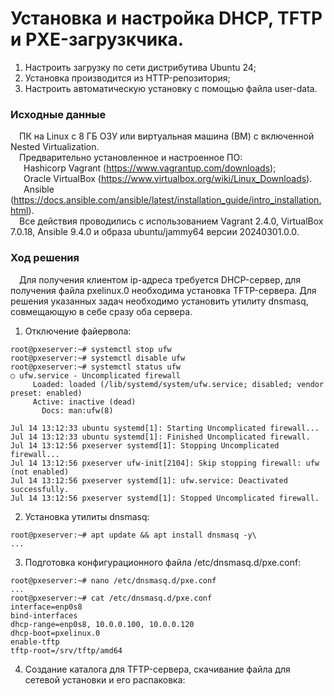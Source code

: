 # Установка и настройка DHCP, TFTP и PXE-загрузкчика.
1. Настроить загрузку по сети дистрибутива Ubuntu 24;
2. Установка производится из HTTP-репозитория;
3. Настроить автоматическую установку с помощью файла user-data.
### Исходные данные ###
&ensp;&ensp;ПК на Linux c 8 ГБ ОЗУ или виртуальная машина (ВМ) с включенной Nested Virtualization.<br/>
&ensp;&ensp;Предварительно установленное и настроенное ПО:<br/>
&ensp;&ensp;&ensp;Hashicorp Vagrant (https://www.vagrantup.com/downloads);<br/>
&ensp;&ensp;&ensp;Oracle VirtualBox (https://www.virtualbox.org/wiki/Linux_Downloads).<br/>
&ensp;&ensp;&ensp;Ansible (https://docs.ansible.com/ansible/latest/installation_guide/intro_installation.html).<br/>
&ensp;&ensp;Все действия проводились с использованием Vagrant 2.4.0, VirtualBox 7.0.18, Ansible 9.4.0 и образа ubuntu/jammy64 версии 20240301.0.0. <br/> 
### Ход решения ###
&ensp;&ensp;Для получения клиентом ip-адреса требуется DHCP-сервер, для получения файла pxelinux.0 необходима установка   TFTP-сервера. Для решения указанных задач необходимо установить утилиту dnsmasq, совмещающую в себе сразу оба сервера.
1. Отключение файервола:
```shell
root@pxeserver:~# systemctl stop ufw
root@pxeserver:~# systemctl disable ufw
root@pxeserver:~# systemctl status ufw
○ ufw.service - Uncomplicated firewall
     Loaded: loaded (/lib/systemd/system/ufw.service; disabled; vendor preset: enabled)
     Active: inactive (dead)
       Docs: man:ufw(8)

Jul 14 13:12:33 ubuntu systemd[1]: Starting Uncomplicated firewall...
Jul 14 13:12:33 ubuntu systemd[1]: Finished Uncomplicated firewall.
Jul 14 13:12:56 pxeserver systemd[1]: Stopping Uncomplicated firewall...
Jul 14 13:12:56 pxeserver ufw-init[2104]: Skip stopping firewall: ufw (not enabled)
Jul 14 13:12:56 pxeserver systemd[1]: ufw.service: Deactivated successfully.
Jul 14 13:12:56 pxeserver systemd[1]: Stopped Uncomplicated firewall.
```
2. Установка утилиты dnsmasq:
```shell
root@pxeserver:~# apt update && apt install dnsmasq -y\
...
```
3. Подготовка конфигурационного файла /etc/dnsmasq.d/pxe.conf:
```shell
root@pxeserver:~# nano /etc/dnsmasq.d/pxe.conf
...
root@pxeserver:~# cat /etc/dnsmasq.d/pxe.conf
interface=enp0s8
bind-interfaces
dhcp-range=enp0s8, 10.0.0.100, 10.0.0.120
dhcp-boot=pxelinux.0
enable-tftp
tftp-root=/srv/tftp/amd64
```
4. Создание каталога для TFTP-сервера, скачивание файла для сетевой установки и его распаковка:
```shell

```

